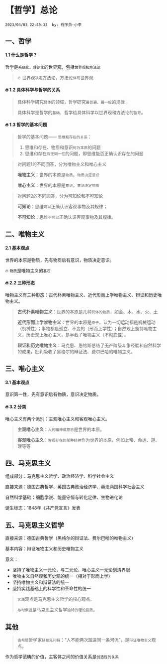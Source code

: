 # 【哲学】总论

`2023/04/03 22:45:33  by: 程序员·小李`

## 一、哲学

#### 1.1 什么是哲学？

哲学是`系统化、理论化`的世界观，包括`世界观和方法论`

> 🔥 世界观`决定`方法论，方法论`体现`世界观


#### 🔥 1.2 具体科学与哲学的关系

> 具体科学研究`具体`的领域，哲学研究`最普遍、最一般`的规律；
> 
> 具体科学是哲学的`基础`，哲学给具体科学以世界观和方法论的`指导`。


####  🔥 1.3 哲学的基本问题

>哲学的基本问题—— `思维和存在的关系`：
>
> 1. 思维和存在、物质和意识`何为本原`的问题
> 2. 思维和存在`有无同一性`的问题，即思维能否正确认识存在的问题

> 对问题1的不同回答，分为唯物主义和唯心主义
> 
> **唯物主义**：世界的本原是`物质`，`物质决定意识`
>
> **唯心主义**：世界的本原是`意识`，`意识决定物质`

> 对问题2的不同回答，分为可知论和不可知论
> 
> **可知论**：思维`可以`正确认识客观事物及其规律；
>
> **不可知论**：思维`不可以`正确认识客观事物及其规律。


## 二、唯物主义

#### 2.1 基本观点

世界的本原是物质，先有物质后有意识，物质决定意识。

 🔥 `物质`是唯物主义的`基石`


#### 🔥 2.2 三种形态

唯物主义有三种形态：古代朴素唯物主义、近代形而上学唯物主义、辩证和历史唯物主义。

> **古代朴素唯物主义**：世界的本原是几种`具体的物质`，如金、木、水、火、土
>
> **近代形而上学唯物主义**：世界的本原是`原子`，认为一切运动都是机械运动（机械性）；事物都是孤立、不变的（形而上学性）；自然观上坚持唯物主义，历史观上唯心主义，是半截子唯物主义（不彻底性）。
>
> **辩证和历史唯物主义**：马克思、恩格斯总结了无产阶级斗争经验和自然科学的成果，批判吸收了黑格尔的辩证法、费尔巴哈的唯物主义。



## 三、唯心主义

#### 3.1 基本观点

意识第一性，先有意识后有物质，意识决定物质。


#### 🔥 3.2 分类

唯心主义有两个派别：主观唯心主义和客观唯心主义。

> **主观唯心主义**：`人的精神或意志`是世界的本原。
>
> **客观唯心主义**：`客观存在的某种精神`作为世界的本原，例如上帝、命运、道、理等等


## 四、马克思主义

组成部分：马克思主义哲学、政治经济学、科学社会主义

直接来源：德国古典哲学、英国古典政治经济学、英法两国科学社会主义

自然科学基础：细胞学说、能量守恒与转化定律、生物进化论

诞生标志：1848年《共产党宣言》发表


## 五、马克思主义哲学

直接来源：德国古典哲学（黑格尔的辩证法、费尔巴哈的唯物主义）

基本内容：辩证唯物主义和历史唯物主义

意义：
* 坚持了唯物主义一元论，与二元论、唯心主义一元论划清界限
* 唯物主义自然观和历史观的统一（相对于形而上学）
* 坚持唯物主义和辩证法的统一
* 坚持实践基础上的科学性和革命性的统一

>`实践`观点是马克思主义哲学的核心观点。
>
>`与时俱进`是马克思主义哲学`独特的理论品质`。

## 其他

> `古希腊`哲学家`赫拉克利特`：“人不能两次踏进同一条河流”，是`辩证唯物主义`观点。

作为哲学范畴的价值，主客体之间的价值关系是`创造性的关系`